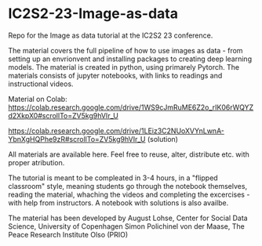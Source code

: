 # IC2S2-23-Image-as-data
Repo for the Image as data tutorial at the IC2S2 23 conference. 

The material covers the full pipeline of how to use images as data - from setting up an envrionvent and installing packages to creating deep learning models. The material is created in python, using primarely Pytorch. The materials consists of jupyter notebooks, with links to readings and instructional videos. 

Material on Colab:
https://colab.research.google.com/drive/1WS9cJmRuME6Z2o_rIK06rWQYZd2XkpX0#scrollTo=ZV5kg9hVIr_U

https://colab.research.google.com/drive/1LEiz3C2NUoXVYnLwnA-YbnXgHQPhe9zR#scrollTo=ZV5kg9hVIr_U (solution)

All materials are available here. Feel free to reuse, alter, distribute etc. with proper atribution. 

The tutorial is meant to be compleated in 3-4 hours, in a "flipped classroom" style, meaning students go through the notebook themselves, reading the material, whaching the videos and completing the excercises - with help from instructors. A notebook with solutions is also availbe. 

The material has been developed by 
August Lohse, Center for Social Data Science, University of Copenhagen
Simon Polichinel von der Maase, The Peace Research Institute Olso (PRIO)
